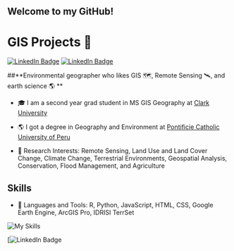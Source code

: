 ## **Welcome to my GitHub!**
# GIS Projects 🐯

[![LinkedIn Badge](https://img.shields.io/badge/My-LinkedIn-blue)](https://www.linkedin.com/in/milagros-becerra-a85807106/)
[![LinkedIn Badge](https://saasrank.es/wp-content/uploads/2022/10/Weebly-logo.jpg)](https://milagrosbecerra.weebly.com/resume.html)

##**Environmental geographer who likes GIS 🗺️, Remote Sensing 🛰️, and earth science 🌎 ** 
+ 🎓 I am a second year grad student in MS GIS Geography at [Clark University](https://www.clarku.edu/)

+ 🌎 I got a degree in Geography and Environment at [Pontificie Catholic University of Peru](https://www.pucp.edu.pe/)

+ 🌱 Research Interests: Remote Sensing, Land Use and Land Cover Change, Climate Change, Terrestrial Environments, Geospatial Analysis, Conservation, Flood Management, and Agriculture
  
## **Skills**
+ 🔭 Languages and Tools: R, Python, JavaScript, HTML, CSS, Google Earth Engine, ArcGIS Pro, IDRISI TerrSet

![My Skills](https://skillicons.dev/icons?i=js,py,r,html,css)


[![LinkedIn Badge](https://img.shields.io/github/repo-size/mbecerra1/gis)
